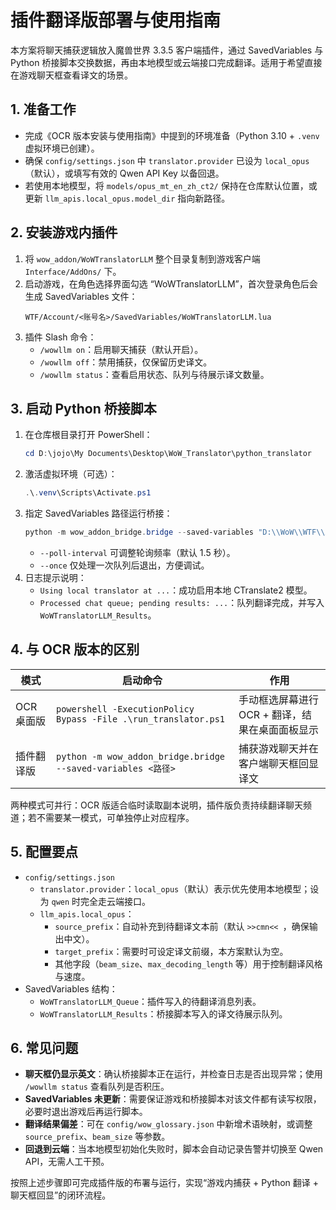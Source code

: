 ﻿# 插件翻译版部署与使用指南

本方案将聊天捕获逻辑放入魔兽世界 3.3.5 客户端插件，通过 SavedVariables 与 Python 桥接脚本交换数据，再由本地模型或云端接口完成翻译。适用于希望直接在游戏聊天框查看译文的场景。

## 1. 准备工作

- 完成《OCR 版本安装与使用指南》中提到的环境准备（Python 3.10 + `.venv` 虚拟环境已创建）。
- 确保 `config/settings.json` 中 `translator.provider` 已设为 `local_opus`（默认），或填写有效的 Qwen API Key 以备回退。
- 若使用本地模型，将 `models/opus_mt_en_zh_ct2/` 保持在仓库默认位置，或更新 `llm_apis.local_opus.model_dir` 指向新路径。

## 2. 安装游戏内插件

1. 将 `wow_addon/WoWTranslatorLLM` 整个目录复制到游戏客户端 `Interface/AddOns/` 下。
2. 启动游戏，在角色选择界面勾选 “WoWTranslatorLLM”，首次登录角色后会生成 SavedVariables 文件：
   ```
   WTF/Account/<账号名>/SavedVariables/WoWTranslatorLLM.lua
   ```
3. 插件 Slash 命令：
   - `/wowllm on`：启用聊天捕获（默认开启）。
   - `/wowllm off`：禁用捕获，仅保留历史译文。
   - `/wowllm status`：查看启用状态、队列与待展示译文数量。

## 3. 启动 Python 桥接脚本

1. 在仓库根目录打开 PowerShell：
   ```powershell
   cd D:\jojo\My Documents\Desktop\WoW_Translator\python_translator
   ```
2. 激活虚拟环境（可选）：
   ```powershell
   .\.venv\Scripts\Activate.ps1
   ```
3. 指定 SavedVariables 路径运行桥接：
   ```powershell
   python -m wow_addon_bridge.bridge --saved-variables "D:\\WoW\\WTF\\Account\\MyAccount\\SavedVariables\\WoWTranslatorLLM.lua"
   ```
   - `--poll-interval` 可调整轮询频率（默认 1.5 秒）。
   - `--once` 仅处理一次队列后退出，方便调试。
4. 日志提示说明：
   - `Using local translator at ...`：成功启用本地 CTranslate2 模型。
   - `Processed chat queue; pending results: ...`：队列翻译完成，并写入 `WoWTranslatorLLM_Results`。

## 4. 与 OCR 版本的区别

| 模式 | 启动命令 | 作用 |
| ---- | -------- | ---- |
| OCR 桌面版 | `powershell -ExecutionPolicy Bypass -File .\run_translator.ps1` | 手动框选屏幕进行 OCR + 翻译，结果在桌面面板显示 |
| 插件翻译版 | `python -m wow_addon_bridge.bridge --saved-variables <路径>` | 捕获游戏聊天并在客户端聊天框回显译文 |

两种模式可并行：OCR 版适合临时读取副本说明，插件版负责持续翻译聊天频道；若不需要某一模式，可单独停止对应程序。

## 5. 配置要点

- `config/settings.json`
  - `translator.provider`：`local_opus`（默认）表示优先使用本地模型；设为 `qwen` 时完全走云端接口。
  - `llm_apis.local_opus`：
    - `source_prefix`：自动补充到待翻译文本前（默认 `>>cmn<< `，确保输出中文）。
    - `target_prefix`：需要时可设定译文前缀，本方案默认为空。
    - 其他字段（`beam_size`、`max_decoding_length` 等）用于控制翻译风格与速度。
- SavedVariables 结构：
  - `WoWTranslatorLLM_Queue`：插件写入的待翻译消息列表。
  - `WoWTranslatorLLM_Results`：桥接脚本写入的译文待展示队列。

## 6. 常见问题

- **聊天框仍显示英文**：确认桥接脚本正在运行，并检查日志是否出现异常；使用 `/wowllm status` 查看队列是否积压。
- **SavedVariables 未更新**：需要保证游戏和桥接脚本对该文件都有读写权限，必要时退出游戏后再运行脚本。
- **翻译结果偏差**：可在 `config/wow_glossary.json` 中新增术语映射，或调整 `source_prefix`、`beam_size` 等参数。
- **回退到云端**：当本地模型初始化失败时，脚本会自动记录告警并切换至 Qwen API，无需人工干预。

按照上述步骤即可完成插件版的布署与运行，实现“游戏内捕获 + Python 翻译 + 聊天框回显”的闭环流程。
